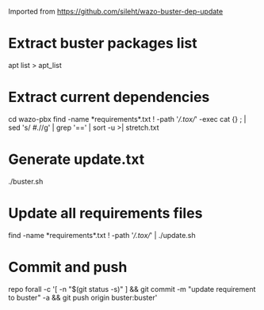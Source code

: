 Imported from https://github.com/sileht/wazo-buster-dep-update

# Extract buster packages list
apt list > apt_list

# Extract current dependencies
cd wazo-pbx
find -name \*requirements\*.txt ! -path '*/.tox/*' -exec cat {} \; | sed 's/ *#.*//g' | grep '==' | sort -u >| stretch.txt

# Generate update.txt
./buster.sh

# Update all requirements files
find -name \*requirements\*.txt ! -path '*/.tox/*' | ./update.sh

# Commit and push
repo forall -c '[ -n "$(git status -s)" ] && git commit -m "update requirement to buster" -a && git push origin buster:buster'
